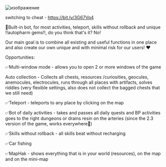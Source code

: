 ![изображение](https://github.com/usman45869/genshinsoft/assets/148366559/b624cd81-54ef-4e0f-aa01-578e14406917)


switching to cheat - https://bit.ly/3G67Vq4


💎Built-in bot, for most activities, teleport, skills without rollback and unique ‼autopharm gems‼, do you think that's it? No!

Our main goal is to combine all existing and useful functions in one place and also create our own unique and with minimal risk for our users! ❤

Opportunities:

✅Multi-window mode - allows you to open 2 or more windows of the game

Auto collection - Collects all chests, resources /curiosities, geocules, anemocules, electrocules, runs through all places with artifacts, solves riddles (very flexible settings, also does not collect the bagged chests that we still need)

✅Teleport - teleports to any place by clicking on the map

✅Bot of daily activities - takes and passes all daily quests and BP activities goes to the right dungeons or drains resin on the arteries (since the 2.3 version of the game, works everywhere🤯)

✅Skills without rollback - all skills beat without recharging

✅Car fishing

✅MapHak - shows everything that is in your world (resources), on the map and on the mini-map
